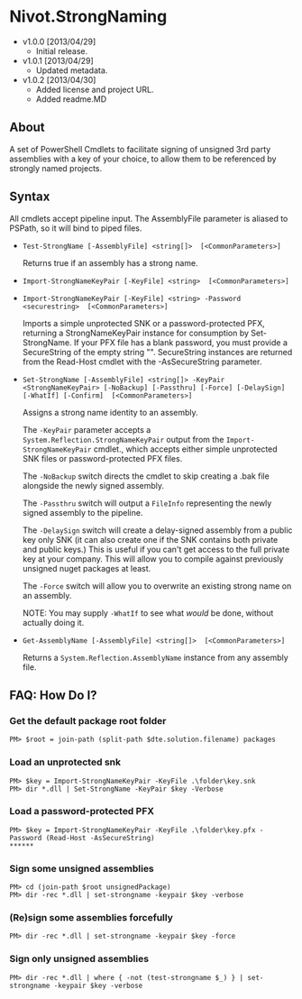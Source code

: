 ﻿Nivot.StrongNaming
==================

* v1.0.0  [2013/04/29]
  * Initial release.
* v1.0.1  [2013/04/29]
  * Updated metadata.
* v1.0.2  [2013/04/30]
  * Added license and project URL.
  * Added readme.MD


About
-----
A set of PowerShell Cmdlets to facilitate signing of unsigned 3rd party assemblies with a key
of your choice, to allow them to be referenced by strongly named projects.

Syntax
-------

All cmdlets accept pipeline input. The AssemblyFile parameter is aliased to PSPath, so it will
bind to piped files.  

* `Test-StrongName [-AssemblyFile] <string[]>  [<CommonParameters>]`

    Returns true if an assembly has a strong name.

* `Import-StrongNameKeyPair [-KeyFile] <string>  [<CommonParameters>]`
* `Import-StrongNameKeyPair [-KeyFile] <string> -Password <securestring>  [<CommonParameters>]`

    Imports a simple unprotected SNK or a password-protected PFX, returning a StrongNameKeyPair
	instance for consumption by Set-StrongName. If your PFX file has a blank password, you must
	provide a SecureString of the empty string "". SecureString instances are returned from
    the Read-Host cmdlet with the -AsSecureString parameter.

* `Set-StrongName [-AssemblyFile] <string[]> -KeyPair <StrongNameKeyPair> [-NoBackup] [-Passthru] [-Force] [-DelaySign] [-WhatIf] [-Confirm]  [<CommonParameters>]`

    Assigns a strong name identity to an assembly.

    The `-KeyPair` parameter accepts a `System.Reflection.StrongNameKeyPair` output from the
	`Import-StrongNameKeyPair` cmdlet., which accepts either simple unprotected SNK files or
	password-protected PFX files.

    The `-NoBackup` switch directs the cmdlet to skip creating a .bak file alongside the newly
	signed assembly. 

    The `-Passthru` switch will output a `FileInfo` representing the newly signed assembly to
	the pipeline.

    The `-DelaySign` switch will create a delay-signed assembly from a public key only SNK
	(it can also create one if the SNK contains both private and public keys.) This is useful
	if you can't get access to the full private key at your company. This will allow you to
	compile against previously unsigned nuget packages at least.

    The `-Force` switch will allow you to overwrite an existing strong name on an assembly.

    NOTE: You may supply `-WhatIf` to see what _would_ be done, without actually doing it.

*  `Get-AssemblyName [-AssemblyFile] <string[]>  [<CommonParameters>]`

    Returns a `System.Reflection.AssemblyName` instance from any assembly file.
    
FAQ: How Do I?
--------------

### Get the default package root folder
    PM> $root = join-path (split-path $dte.solution.filename) packages

### Load an unprotected snk 
    PM> $key = Import-StrongNameKeyPair -KeyFile .\folder\key.snk
    PM> dir *.dll | Set-StrongName -KeyPair $key -Verbose

### Load a password-protected PFX
    PM> $key = Import-StrongNameKeyPair -KeyFile .\folder\key.pfx -Password (Read-Host -AsSecureString)
    ******

### Sign some unsigned assemblies
    PM> cd (join-path $root unsignedPackage)
    PM> dir -rec *.dll | set-strongname -keypair $key -verbose

### (Re)sign some assemblies forcefully
    PM> dir -rec *.dll | set-strongname -keypair $key -force

### Sign only unsigned assemblies 
    PM> dir -rec *.dll | where { -not (test-strongname $_) } | set-strongname -keypair $key -verbose
